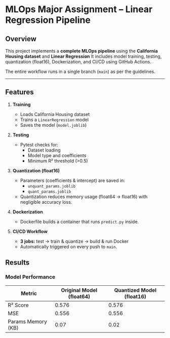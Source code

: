 # MLOps Major Assignment – Linear Regression Pipeline

## Overview
This project implements a **complete MLOps pipeline** using the **California Housing dataset** and **Linear Regression**
It includes model training, testing, quantization (float16), Dockerization, and CI/CD using GitHub Actions.

The entire workflow runs in a single branch (`main`) as per the guidelines.

---

## Features
1. **Training**
   - Loads California Housing dataset
   - Trains a `LinearRegression` model
   - Saves the model (`model.joblib`)

2. **Testing**
   - Pytest checks for:
     - Dataset loading
     - Model type and coefficients
     - Minimum R² threshold (>0.5)

3. **Quantization (float16)**
   - Parameters (coefficients & intercept) are saved in:
     - `unquant_params.joblib`
     - `quant_params.joblib`
   - Quantization reduces memory usage (float64 → float16) with negligible accuracy loss.

4. **Dockerization** 
   - Dockerfile builds a container that runs `predict.py` inside.

5. **CI/CD Workflow** 
   - **3 jobs:** test → train & quantize → build & run Docker 
   - Automatically triggered on every push to `main`.

## Results

### Model Performance

| Metric                | Original Model (float64) | Quantized Model (float16) |
|-----------------------|---------------------------|----------------------------|
| R² Score             | 0.576                     | 0.576                     |
| MSE                  | 0.556                     | 0.556                     |
| Params Memory (KB)   | 0.07                      | 0.02                      |



